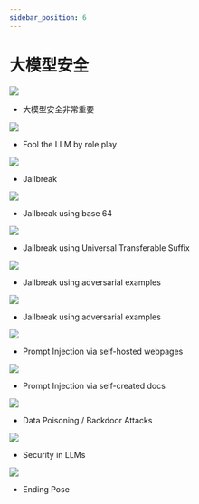 ```yaml
---
sidebar_position: 6
---
```


# 大模型安全
![](./img/security.0.png)
* 大模型安全非常重要

![](./img/security.1.png)
* Fool the LLM by role play

![](./img/security.2.png)
* Jailbreak

![](./img/security.3.png)
* Jailbreak using base 64

![](./img/security.4.png)
* Jailbreak using Universal Transferable Suffix

![](./img/security.5.png)
* Jailbreak using adversarial examples

![](./img/security.6.png)
* Jailbreak using adversarial examples

![](./img/security.7.png)
* Prompt Injection via self-hosted webpages

![](./img/security.8.png)
* Prompt Injection via self-created docs

![](./img/security.9.png)
* Data Poisoning / Backdoor Attacks

![](./img/security.10.png)
* Security in LLMs

![](./img/security.11.png)
* Ending Pose